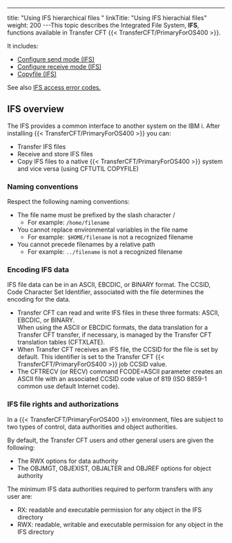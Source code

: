 ---
title: "Using IFS hierarchical files "
linkTitle: "Using IFS hierachial files"
weight: 200
---This topic describes the Integrated File System, ****IFS****, functions available in Transfer CFT {{< TransferCFT/PrimaryForOS400  >}}.

It includes:

* [Configure send mode (IFS)](send_files_ifs)
* [Configure receive mode (IFS)](receive_files_ifs)
* [Copyfile (IFS)]()

See also [IFS access error codes.](../../os400_support_tool/ifs_access_errors)

## IFS overview

The IFS provides a common interface to another system on the IBM i. After installing {{< TransferCFT/PrimaryForOS400  >}} you can:

* Transfer IFS files
* Receive and store IFS files
* Copy IFS files to a native {{< TransferCFT/PrimaryForOS400 >}} system and vice versa (using CFTUTIL COPYFILE)

### Naming conventions

Respect the following naming conventions:

* The file name must be prefixed by the slash character /
    *   For example: `/home/filename`
* You cannot replace environmental variables in the file name
    *   For example:` $HOME/filename` is not a recognized filename
* You cannot precede filenames by a relative path
    *   For example: `../filename` is not a recognized filename

### Encoding IFS data

IFS file data can be in an ASCII, EBCDIC, or BINARY format. The CCSID, Code Character Set Identifier, associated with the file determines the encoding for the data.

* Transfer CFT can read and write IFS files in these three formats: ASCII, EBCDIC, or BINARY.  
    When using the ASCII or EBCDIC formats, the data translation for a Transfer CFT transfer, if necessary, is managed by the Transfer CFT translation tables (CFTXLATE).
* When Transfer CFT receives an IFS file, the CCSID for the file is set by default. This identifier is set to the Transfer CFT {{< TransferCFT/PrimaryForOS400 >}} job CCSID value.
* The CFTRECV (or RECV) command FCODE=ASCII parameter creates an ASCII file with an associated CCSID code value of 819 (ISO 8859-1 common use default Internet code).

### IFS file rights and authorizations

In a {{< TransferCFT/PrimaryForOS400  >}} environment, files are subject to two types of control, data authorities and object authorities.

By default, the Transfer CFT users and other general users are given the following:

* The RWX options for data authority
* The OBJMGT, OBJEXIST, OBJALTER and OBJREF options for object authority

The minimum IFS data authorities required to perform transfers with any user are:

* RX: readable and executable permission for any object in the IFS directory
* RWX: readable, writable and executable permission for any object in the IFS directory
